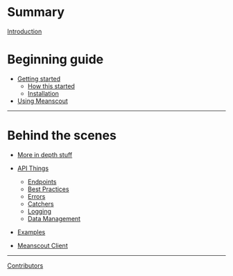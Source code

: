 # Summary

[Introduction](./intro/introduction.md)
# Beginning guide

- [Getting started](./intro/getting_started.md)
    - [How this started](./intro/how_this_started.md)
    - [Installation](./intro/installation.md)
- [Using Meanscout](./client/meanscout.md)

---
# Behind the scenes

- [More in depth stuff](./in_depth.md)

- [API Things](./api/api_things.md)
    - [Endpoints](./api/endpoints.md)
    - [Best Practices]()
    - [Errors](./api/errors.md)
    - [Catchers]()
    - [Logging]()
    - [Data Management]()
- [Examples]()

- [Meanscout Client]()
---

[Contributors](./contributors.md)